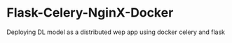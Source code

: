 # Flask-Celery-NginX-Docker
Deploying DL model as a distributed wep app using docker celery and flask
